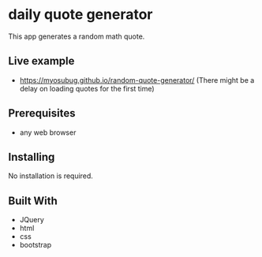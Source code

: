 # daily quote generator

This app generates a random math quote.

## Live example

* https://myosubug.github.io/random-quote-generator/
(There might be a delay on loading quotes for the first time)

## Prerequisites

* any web browser

## Installing

No installation is required.

## Built With

* JQuery
* html
* css
* bootstrap

